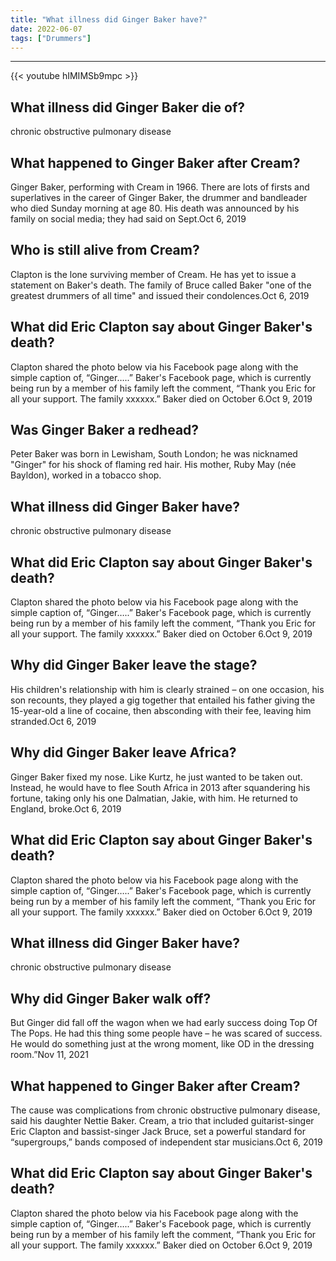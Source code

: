 ```yaml
---
title: "What illness did Ginger Baker have?"
date: 2022-06-07
tags: ["Drummers"]
---
```


---
{{< youtube hIMIMSb9mpc >}}
## What illness did Ginger Baker die of?
chronic obstructive pulmonary disease

## What happened to Ginger Baker after Cream?
Ginger Baker, performing with Cream in 1966. There are lots of firsts and superlatives in the career of Ginger Baker, the drummer and bandleader who died Sunday morning at age 80. His death was announced by his family on social media; they had said on Sept.Oct 6, 2019

## Who is still alive from Cream?
Clapton is the lone surviving member of Cream. He has yet to issue a statement on Baker's death. The family of Bruce called Baker "one of the greatest drummers of all time" and issued their condolences.Oct 6, 2019

## What did Eric Clapton say about Ginger Baker's death?
Clapton shared the photo below via his Facebook page along with the simple caption of, “Ginger…..” Baker's Facebook page, which is currently being run by a member of his family left the comment, “Thank you Eric for all your support. The family xxxxxx.” Baker died on October 6.Oct 9, 2019

## Was Ginger Baker a redhead?
Peter Baker was born in Lewisham, South London; he was nicknamed "Ginger" for his shock of flaming red hair. His mother, Ruby May (née Bayldon), worked in a tobacco shop.

## What illness did Ginger Baker have?
chronic obstructive pulmonary disease

## What did Eric Clapton say about Ginger Baker's death?
Clapton shared the photo below via his Facebook page along with the simple caption of, “Ginger…..” Baker's Facebook page, which is currently being run by a member of his family left the comment, “Thank you Eric for all your support. The family xxxxxx.” Baker died on October 6.Oct 9, 2019

## Why did Ginger Baker leave the stage?
His children's relationship with him is clearly strained – on one occasion, his son recounts, they played a gig together that entailed his father giving the 15-year-old a line of cocaine, then absconding with their fee, leaving him stranded.Oct 6, 2019

## Why did Ginger Baker leave Africa?
Ginger Baker fixed my nose. Like Kurtz, he just wanted to be taken out. Instead, he would have to flee South Africa in 2013 after squandering his fortune, taking only his one Dalmatian, Jakie, with him. He returned to England, broke.Oct 6, 2019

## What did Eric Clapton say about Ginger Baker's death?
Clapton shared the photo below via his Facebook page along with the simple caption of, “Ginger…..” Baker's Facebook page, which is currently being run by a member of his family left the comment, “Thank you Eric for all your support. The family xxxxxx.” Baker died on October 6.Oct 9, 2019

## What illness did Ginger Baker have?
chronic obstructive pulmonary disease

## Why did Ginger Baker walk off?
But Ginger did fall off the wagon when we had early success doing Top Of The Pops. He had this thing some people have – he was scared of success. He would do something just at the wrong moment, like OD in the dressing room.”Nov 11, 2021

## What happened to Ginger Baker after Cream?
The cause was complications from chronic obstructive pulmonary disease, said his daughter Nettie Baker. Cream, a trio that included guitarist-singer Eric Clapton and bassist-singer Jack Bruce, set a powerful standard for “supergroups,” bands composed of independent star musicians.Oct 6, 2019

## What did Eric Clapton say about Ginger Baker's death?
Clapton shared the photo below via his Facebook page along with the simple caption of, “Ginger…..” Baker's Facebook page, which is currently being run by a member of his family left the comment, “Thank you Eric for all your support. The family xxxxxx.” Baker died on October 6.Oct 9, 2019

